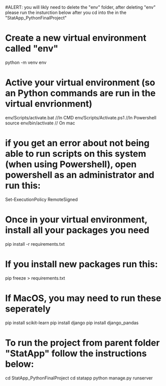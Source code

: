 #ALERT: you will likly need to delete the "env" folder, after deleting "env" please run the insturction below after you cd into the in the "StatApp_PythonFinalProject"

# Create a new virtual environment called "env"
python -m venv env

# Active your virtual environment (so an Python commands are run in the virtual envrionment)
env/Scripts/activate.bat //In CMD
env/Scripts/Activate.ps1 //In Powershell
source env/bin/activate // On mac

# if you get an error about not being able to run scripts on this system (when using Powershell), open powershell as an administrator and run this:
Set-ExecutionPolicy RemoteSigned

# Once in your virtual environment, install all your packages you need
pip install -r requirements.txt
 
# If you install new packages run this:
 pip freeze > requirements.txt

# If MacOS, you may need to run these seperately 
pip install scikit-learn
pip install django
pip install django_pandas


 # To run the project from parent folder "StatApp" follow the instructions below:
 cd StatApp_PythonFinalProject
 cd statapp
 python manage.py runserver
 
 

